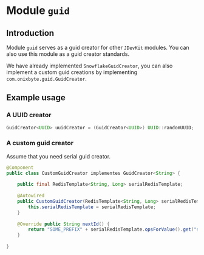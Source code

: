 # Module `guid`

## Introduction

Module `guid` serves as a guid creator for other `JDevKit` modules. You can also use this module as a guid creator standards.

We have already implemented `SnowflakeGuidCreator`, you can also implement a custom guid creations by implementing `com.onixbyte.guid.GuidCreator`.

## Example usage

### A UUID creator

```java
GuidCreator<UUID> uuidCreator = (GuidCreator<UUID>) UUID::randomUUID;
```

### A custom guid creator

Assume that you need serial guid creator.

```java
@Component
public class CustomGuidCreator implementes GuidCreator<String> {
    
    public final RedisTemplate<String, Long> serialRedisTemplate;
    
    @Autowired
    public CustomGuidCreator(RedisTemplate<String, Long> serialRedisTemplate) {
        this.serialRedisTemplate = serialRedisTemplate;
    }
    
    @Override public String nextId() {
        return "SOME_PREFIX" + serialRedisTemplate.opsForValue().get("some_serial_key");
    }
    
}
```

